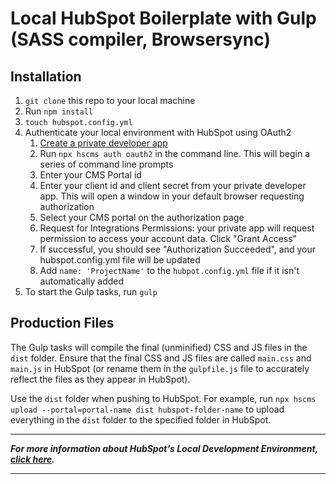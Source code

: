 # Local HubSpot Boilerplate with Gulp (SASS compiler, Browsersync)

## Installation

1. `git clone` this repo to your local machine
2. Run `npm install`
3. `touch hubspot.config.yml`
4. Authenticate your local environment with HubSpot using OAuth2
    1. [Create a private developer app](https://developers.hubspot.com/docs/faq/how-do-i-create-an-app-in-hubspot)
    2. Run `npx hscms auth oauth2` in the command line. This will begin a series of command line prompts
    3. Enter your CMS Portal id
    4. Enter your client id and client secret from your private developer app. This will open a window in your default browser requesting authorization
    5. Select your CMS portal on the authorization page
    6. Request for Integrations Permissions: your private app will request permission to access your account data. Click "Grant Access"
    7. If successful, you should see "Authorization Succeeded", and your hubspot.config.yml file will be updated
    8. Add `name: 'ProjectName'` to the `hubpot.config.yml` file if it isn't automatically added
5. To start the Gulp tasks, run `gulp`

## Production Files

The Gulp tasks will compile the final (unminified) CSS and JS files in the `dist` folder. Ensure that the final CSS and JS files are called `main.css` and `main.js` in HubSpot (or rename them in the `gulpfile.js` file to accurately reflect the files as they appear in HubSpot). 

Use the `dist` folder when pushing to HubSpot. For example, run `npx hscms upload --portal=portal-name dist hubspot-folder-name` to upload everything in the `dist` folder to the specified folder in HubSpot.

---

_**For more information about HubSpot's Local Development Environment, [click here](https://designers.hubspot.com/docs/tools/local-development).**_

---